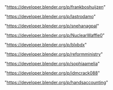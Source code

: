 "https://developer.blender.org/p/frankboshuijzen"

"https://developer.blender.org/p/lastrodamo"

"https://developer.blender.org/p/snehanagpal"

"https://developer.blender.org/p/NuclearWaffle0"

"https://developer.blender.org/p/blxbdx"

"https://developer.blender.org/p/reformministry"

"https://developer.blender.org/p/sophiaamelia"

"https://developer.blender.org/p/idmcrack088"

"https://developer.blender.org/p/handsaccounting"


